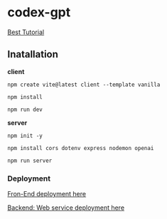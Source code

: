 # codex-gpt


[Best Tutorial](https://www.youtube.com/watch?v=2FeymQoKvrk)

## Inatallation

**client**

	npm create vite@latest client --template vanilla
  
	npm install
	
	npm run dev
  
**server**

	npm init -y
  
	npm install cors dotenv express nodemon openai
	
	npm run server
	
### Deployment

[Fron-End deployment here](https://vercel.com/)

[Backend: Web service deployment here](https://dashboard.render.com/)
